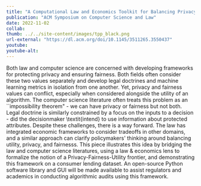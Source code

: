 ```yaml
---
title: "A Computational Law and Economics Toolkit for Balancing Privacy and Fairness in Consumer Law"
publication: "ACM Symposium on Computer Science and Law"
date: 2022-11-02
collab: 
thumb: ../../site-content/images/tpp_black.png
url-external: "https://dl.acm.org/doi/10.1145/3511265.3550437"
youtube: 
youtube-alt: 
---
```


Both law and computer science are concerned with developing frameworks for protecting privacy and ensuring fairness. Both fields often consider these two values separately and develop legal doctrines and machine learning metrics in isolation from one another. Yet, privacy and fairness values can conflict, especially when considered alongside the utility of an algorithm. The computer science literature often treats this problem as an ``impossibility theorem" - we can have privacy or fairness but not both. Legal doctrine is similarly constrained by a focus on the inputs to a decision - did the decisionmaker \textit{intend} to use information about protected attributes. Despite these challenges, there is a way forward. The law has integrated economic frameworks to consider tradeoffs in other domains, and a similar approach can clarify policymakers' thinking around balancing utility, privacy, and fairnesss. This piece illustrates this idea by bridging the law and computer science literatures, using a law \& economics lens to formalize the notion of a Privacy-Fairness-Utility frontier, and demonstrating this framework on a consumer lending dataset. An open-source Python software library and GUI will be made available to assist regulators and academics in conducting algorithmic audits using this framework. 